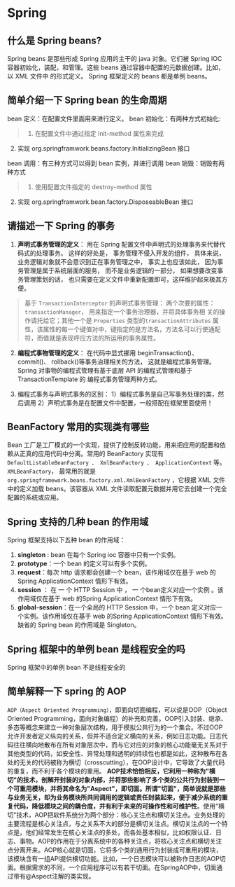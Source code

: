 # Spring #
## 什么是 Spring beans? ##
Spring beans 是那些形成 Spring 应用的主干的 java 对象。它们被 Spring IOC 容器初始化，装配，和管理。这些 beans 通过容器中配置的元数据创建。比如，以 XML 文件中<bean/> 的形式定义。 Spring 框架定义的 beans 都是单例 beans。


## 简单介绍一下 Spring bean 的生命周期 ##
bean 定义：在配置文件里面用<bean></bean>来进行定义。 
bean 初始化：有两种方式初始化:  
> 1. 在配置文件中通过指定 init-method 属性来完成 
2. 实现 org.springframwork.beans.factory.InitializingBean 接口 

bean 调用：有三种方式可以得到 bean 实例，并进行调用 
bean 销毁：销毁有两种方式 
> 1. 使用配置文件指定的 destroy-method 属性 
2. 实现 org.springframwork.bean.factory.DisposeableBean 接口 

## 请描述一下 Spring 的事务 ##
1. **声明式事务管理的定义**： 用在 Spring 配置文件中声明式的处理事务来代替代码式的处理事务。 这样的好处是， 事务管理不侵入开发的组件， 具体来说， 业务逻辑对象就不会意识到正在事务管理之中， 事实上也应该如此， 因为事务管理是属于系统层面的服务， 而不是业务逻辑的一部分， 如果想要改变事务管理策划的话， 也只需要在定义文件中重新配置即可，这样维护起来极其方便。
> 基于 `TransactionInterceptor` 的声明式事务管理： 两个次要的属性：  `transactionManager`， 用来指定一个事务治理器，并将具体事务相 关的操作请托给它；其他一个是 `Properties` 类型的`transactionAttributes` 属性，该属性的每一个键值对中，键指定的是方法名，方法名可以行使通配符，而值就是表现呼应方法的所运用的事务属性。

2. **编程式事物管理的定义**： 在代码中显式挪用 beginTransaction()、 commit()、 rollback()等事务治理相关的方法，
这就是编程式事务管理。Spring 对事物的编程式管理有基于底层 API 的编程式管理和基于 TransactionTemplate 的
编程式事务管理两种方式。

3. 编程式事务与声明式事务的区别： 
1）编程式事务是自己写事务处理的类，然后调用 
2）声明式事务是在配置文件中配置，一般搭配在框架里面使用！ 

## BeanFactory 常用的实现类有哪些 ##
Bean 工厂是工厂模式的一个实现，提供了控制反转功能，用来把应用的配置和依赖从正真的应用代码中分离。常用的 BeanFactory 实现有 `DefaultListableBeanFactory 、 XmlBeanFactory 、 ApplicationContext` 等。 `XMLBeanFactory`， 最常用的就是 `org.springframework.beans.factory.xml.XmlBeanFactory` ，它根据 XML 文件中的定义加载 beans。该容器从 XML 文件读取配置元数据并用它去创建一个完全配置的系统或应用。 

## Spring 支持的几种 bean 的作用域 ##
Spring 框架支持以下五种 bean 的作用域： 
1. **singleton** : bean 在每个 Spring ioc 容器中只有一个实例。 
2. **prototype**：一个 bean 的定义可以有多个实例。 
3. **request**：每次 http 请求都会创建一个 bean，该作用域仅在基于 web 的 Spring ApplicationContext 情形下有效。 
4. **session** ： 在 一 个 HTTP Session 中 ， 一 个bean定义对应一个实例 。该作用域仅在基于 web 的Spring ApplicationContext 情形下有效。 
5. **global-session**：在一个全局的 HTTP Session 中，一个 bean 定义对应一个实例。该作用域仅在基于 web 的Spring ApplicationContext 情形下有效。缺省的 Spring bean 的作用域是 Singleton。 

## Spring 框架中的单例 bean 是线程安全的吗 ##
Spring 框架中的单例 bean 不是线程安全的

## 简单解释一下 spring 的 AOP ##
`AOP（Aspect Oriented Programming）`，即面向切面编程，可以说是OOP（Object Oriented Programming，面向对象编程）的补充和完善。OOP引入封装、继承、多态等概念来建立一种对象层次结构，用于模拟公共行为的一个集合。不过OOP允许开发者定义纵向的关系，但并不适合定义横向的关系，例如日志功能。日志代码往往横向地散布在所有对象层次中，而与它对应的对象的核心功能毫无关系对于其他类型的代码，如安全性、异常处理和透明的持续性也都是如此，这种散布在各处的无关的代码被称为横切（crosscutting），在OOP设计中，它导致了大量代码的重复，而不利于各个模块的重用。
**AOP技术恰恰相反，它利用一种称为"横切"的技术，剖解开封装的对象内部，并将那些影响了多个类的公共行为封装到一个可重用模块，并将其命名为"Aspect"，即切面。所谓"切面"，简单说就是那些与业务无关，却为业务模块所共同调用的逻辑或责任封装起来，便于减少系统的重复代码，降低模块之间的耦合度，并有利于未来的可操作性和可维护性**。使用"横切"技术，AOP把软件系统分为两个部分：核心关注点和横切关注点。业务处理的主要流程是核心关注点，与之关系不大的部分是横切关注点。横切关注点的一个特点是，他们经常发生在核心关注点的多处，而各处基本相似，比如权限认证、日志、事物。AOP的作用在于分离系统中的各种关注点，将核心关注点和横切关注点分离开来。AOP核心就是切面，它将多个类的通用行为封装成可重用的模块，该模块含有一组API提供横切功能。比如，一个日志模块可以被称作日志的AOP切面。根据需求的不同，一个应用程序可以有若干切面。在SpringAOP中，切面通过带有@Aspect注解的类实现。